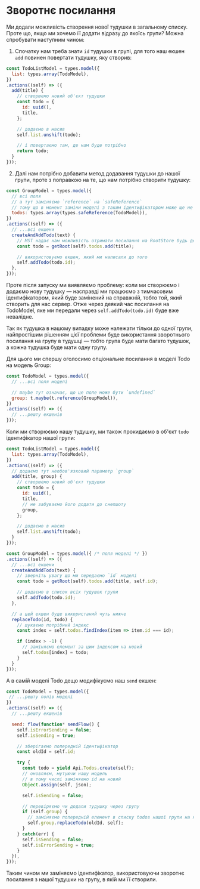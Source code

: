 # Зворотнє посилання

Ми додали можливість створення нової тудушки в загальному списку. Проте що, якщо ми хочемо її додати відразу до якоїсь групи? Можна спробувати наступним чином:

1. Спочатку нам треба знати `id` тудушки в групі, для того наш екшен `add` повинен повертати тудушку, яку створив:

```js
const TodoListModel = types.model({
  list: types.array(TodoModel),
})
.actions((self) => ({
  add(title) {
    // створюємо новий об'єкт тудушки
    const todo = {
      id: uuid(),
      title,
    };

    // додаємо в масив
    self.list.unshift(todo);

    // і повертаємо там, де нам буде потрібно
    return todo;
  }
}));
```

2. Далі нам потрібно добавити метод додавання тудушки до нашої групи, проте з поправкою на те, що нам потрібно створити тудушку:

```js
const GroupModel = types.model({
  // всі поля
  // а тут заміняємо `reference` на `safeReference`
  // тому що в момент заміни моделі з таким ідентифікатором може ще не існувати
  todos: types.array(types.safeReference(TodoModel)),
})
.actions((self) => ({
  // ...всі екшени
  createAndAddTodo(text) {
    // MST надає нам можливість отримати посилання на RootStore будь де
    const todo = getRoot(self).todos.add(title);

    // використовуємо екшен, який ми написали до того
    self.addTodo(todo.id);
  },
}));
```

Проте після запуску ми виявляємо проблему: коли ми створюємо і додаємо нову тудушку — насправді ми працюємо з тимчасовим ідентифікатором, який буде замінений на справжній, тобто той, який створить для нас сервер. Отже через деякий час посилання на TodoModel, яке ми передали через `self.addTodo(todo.id)` буде вже невалідне.

Так як тудушка в нашому випадку може належати тільки до одної групи, найпростішим рішенням цієї проблеми буде використання зворотнього посилання на групу в тудушці — тобто група буде мати багато тудушок, а кожна тудушка буде мати одну групу.

Для цього ми спершу оголосимо опціональне посилання в моделі Todo на модель Group:

```js
const TodoModel = types.model({
  // ...всі поля моделі

  // maybe тут означає, що це поле може бути `undefined`
  group: t.maybe(t.reference(GroupModel)),
})
.actions((self) => ({
  // ...решту екшенів
}));
```

Коли ми створюємо нашу тудушку, ми також прокидаємо в об'єкт `todo` ідентифікатор нашої групи:

```js
const TodoListModel = types.model({
  list: types.array(TodoModel),
})
.actions((self) => ({
  // додаємо тут необов'язковий параметр `group`
  add(title, group) {
    // створюємо новий об'єкт тудушки
    const todo = {
      id: uuid(),
      title,
      // не забуваємо його додати до снепшоту
      group,
    };

    // додаємо в масив
    self.list.unshift(todo);
  }
}));

const GroupModel = types.model({ /* поля моделі */ })
.actions((self) => ({
  // ...всі екшени
  createAndAddTodo(text) {
    // зверніть увагу що ми передаємо `id` моделі
    const todo = getRoot(self).todos.add(title, self.id);

    // додаємо в список всіх тудушок групи
    self.addTodo(todo.id);
  },

  // а цей екшен буде використаний чуть нижче
  replaceTodo(id, todo) {
    // шукаємо потрібний індекс
    const index = self.todos.findIndex(item => item.id === id);

    if (index > -1) {
      // заміняємо елемент за цим індексом на новий
      self.todos[index] = todo;
    }
  }
}));
```

А в самій моделі Todo дещо модифікуємо наш `send` екшен:

```js
const TodoModel = types.model({
 // ...решту полів моделі
})
.actions((self) => ({
  // ...решту екшенів

  send: flow(function* sendFlow() {
    self.isErrorSending = false;
    self.isSending = true;

    // зберігаємо попередній ідентифікатор
    const oldId = self.id;

    try {
      const todo = yield Api.Todos.create(self);
      // оновляєм, мутуючи нашу модель
      // в тому числі заміняємо id на новий
      Object.assign(self, json);

      self.isSending = false;

      // перевіряємо чи додали тудушку через групу
      if (self.group) {
        // заміняємо попередній елемент в списку todos нашої групи на новий
        self.group.replaceTodo(oldId, self);
      }
    } catch(err) {
      self.isSending = false;
      self.isErrorSending = true;
    }
  }),
}));
```

Таким чином ми заміняємо ідентифікатор, використовуючи зворотнє посилання з нашої тудушки на групу, в якій ми її створили.
